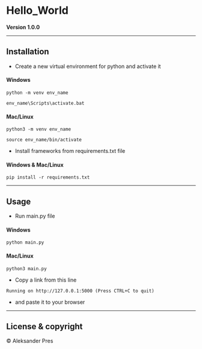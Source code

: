 # Hello_World

**Version 1.0.0**

---

## Installation

- Create a new virtual environment for python and activate it
#### Windows
```
python -m venv env_name
```
```
env_name\Scripts\activate.bat
```
#### Mac/Linux
```
python3 -m venv env_name
```
```
source env_name/bin/activate
```

- Install frameworks from requirements.txt file
#### Windows & Mac/Linux
```
pip install -r requirements.txt
```

---

## Usage

- Run main.py file
#### Windows
```
python main.py
```
#### Mac/Linux
```
python3 main.py
```
- Copy a link from this line
```
Running on http://127.0.0.1:5000 (Press CTRL+C to quit)
```
- and paste it to your browser

---

## License & copyright

© Aleksander Pres
